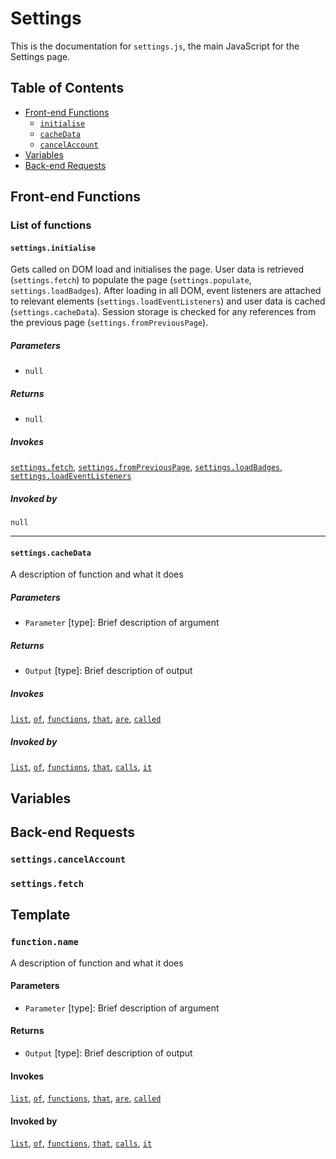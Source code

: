 <!-- ---
title: "Settings Frontend Documentation"
author: "Louis Lin"
date: "27-01-2021"
--- -->

# Settings

This is the documentation for `settings.js`, the main JavaScript for the Settings page.

## Table of Contents

- [Front-end Functions](#Front-end-functions)
  - [`initialise`](#settings.initialise)
  - [`cacheData`](#settings.cacheData)
  - [`cancelAccount`](#settings.cancelAccount)
- [Variables](#variables)
- [Back-end Requests](#back-end-requests)

## Front-end Functions

### List of functions

#### `settings.initialise`

Gets called on DOM load and initialises the page. User data is retrieved (`settings.fetch`) to populate the page (`settings.populate`, `settings.loadBadges`). After loading in all DOM, event listeners are attached to relevant elements (`settings.loadEventListeners`) and user data is cached (`settings.cacheData`). Session storage is checked for any references from the previous page (`settings.fromPreviousPage`).

##### Parameters

- `null`

##### Returns

- `null`

##### Invokes

[`settings.fetch`](###settings.fetch), [`settings.fromPreviousPage`](###settings.loadEventListeners), [`settings.loadBadges`](###settings.loadBadges), [`settings.loadEventListeners`](###settings.loadEventListeners)

##### Invoked by

`null`

---

#### `settings.cacheData`

A description of function and what it does

##### Parameters

- `Parameter` [type]: Brief description of argument

##### Returns

- `Output` [type]: Brief description of output

##### Invokes

[`list`](###), [`of`](###), [`functions`](###), [`that`](###), [`are`](###), [`called`](###)

##### Invoked by

[`list`](###), [`of`](###), [`functions`](###), [`that`](###), [`calls`](###), [`it`](###)

## Variables

## Back-end Requests

### `settings.cancelAccount`

### `settings.fetch`

## Template

### `function.name`

A description of function and what it does

#### Parameters

- `Parameter` [type]: Brief description of argument

#### Returns

- `Output` [type]: Brief description of output

#### Invokes

[`list`](###), [`of`](###), [`functions`](###), [`that`](###), [`are`](###), [`called`](###)

#### Invoked by

[`list`](###), [`of`](###), [`functions`](###), [`that`](###), [`calls`](###), [`it`](###)